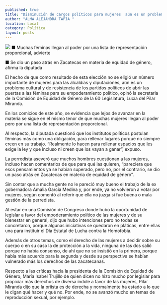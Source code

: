 ```yaml
---
published: true
title: "Disminución de cargos políticos para mujeres  aún es un problema cultural: Pilar Miranda "
author: "ALMA ALEJANDRA TAPIA "
location: Local
category: Política
layout: posts
---
```


![](http://i.imgur.com/PAIfoEQm.jpg)
■ Muchas féminas llegan al poder por una lista de representación proporcional, advierte 

■ Se dio un paso atrás en Zacatecas en materia de equidad de género, afirma la diputada

El hecho de que como resultado de esta elección no se eligió un número importante de mujeres para las alcaldías y diputaciones, aún es un problema cultural y de resistencia de los partidos políticos de abrir las puertas a las féminas para su empoderamiento político, opinó la secretaria de la Comisión de Equidad de Género de la 60 Legislatura, Lucía del Pilar Miranda. 

En los comicios de este año, se evidencia que lejos de avanzar en la materia se sigue en el mismo tenor de que muchas mujeres llegan al poder pero por una lista de representación proporcional. 

Al respecto, la diputada cuestionó que los institutos políticos postulan féminas más como una obligación, para rellenar lugares porque no siempre creen en su trabajo.
“Realmente lo hacen para rellenar espacios que les exige la ley y que incluso ni creen que los vayan a ganar”, expuso. 

La perredista aseveró que muchos hombres cuestionan a las mujeres, incluso hacen comentarios de que para qué las quieren, “pareciera que esos pensamientos ya se habían superado, pero no, por el contrario, se dio un paso atrás en Zacatecas en materia de equidad de género”.

Sin contar que a mucha gente no le pareció muy bueno el trabajo de la ex gobernadora Amalia García Medina y, por ende, ya no volvieron a votar por mujeres, según comentó al referir que ella no juzga si fue buena o mala gestión de la perredista.

Al estar en una Comisión de Congreso donde hubo la oportunidad de legislar a favor del empoderamiento político de las mujeres y de su bienestar en general, dijo que hubo intenciones pero no todas se concretaron, porque algunas iniciativas se quedaron en pláticas, entre ellas una para instituir el Día Estatal de Lucha contra la Homofobia.

Además de otros temas, como el derecho de las mujeres a decidir sobre su cuerpo o en su caso la de protección a la vida, ninguna de las dos salió porque no había consenso, de ahí que no se insistió en la primera, porque había más acuerdo para la segunda y desde su perspectiva se habían vulnerado más los derechos de las zacatecanas.

Respecto a las críticas hacia la presidenta de la Comisión de Equidad de Género, María Isabel Trujillo de quien dicen no hizo mucho por legislar para propiciar más derechos de diversa índole a favor de las mujeres, Pilar Miranda dijo que la priísta es de derecha y normalmente ha estado a lo que le digan qué hacer y qué no. Por ende, no se avanzó mucho en temas de reproducción sexual, por ejemplo.
